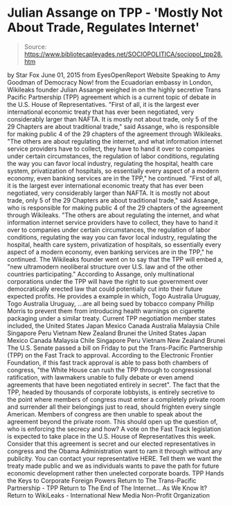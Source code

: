 # Julian Assange on TPP - 'Mostly Not About Trade, Regulates Internet'

> Source: https://www.bibliotecapleyades.net/SOCIOPOLITICA/sociopol_tpp28.htm

by Star Fox
June 01, 2015 from EyesOpenReport Website
Speaking to Amy Goodman of Democracy Now! from the Ecuadorian embassy in London, Wikileaks founder Julian Assange weighed in on the highly secretive Trans Pacific Partnership (TPP) agreement which is a current topic of debate in the U.S. House of Representatives.
"First of all, it is the largest ever international economic treaty that has ever been negotiated, very considerably larger than NAFTA. It is mostly not about trade, only 5 of the 29 Chapters are about traditional trade," said Assange, who is responsible for making public 4 of the 29 chapters of the agreement through Wikileaks. "The others are about regulating the internet, and what information internet service providers have to collect, they have to hand it over to companies under certain circumstances, the regulation of labor conditions, regulating the way you can favor local industry, regulating the hospital, health care system, privatization of hospitals, so essentially every aspect of a modern economy, even banking services are in the TPP," he continued.
"First of all, it is the largest ever international economic treaty that has ever been negotiated, very considerably larger than NAFTA.
It is mostly not about trade, only 5 of the 29 Chapters are about traditional trade," said Assange, who is responsible for making public 4 of the 29 chapters of the agreement through Wikileaks.
"The others are about regulating the internet, and what information internet service providers have to collect, they have to hand it over to companies under certain circumstances, the regulation of labor conditions, regulating the way you can favor local industry, regulating the hospital, health care system, privatization of hospitals, so essentially every aspect of a modern economy, even banking services are in the TPP," he continued.
The Wikileaks founder went on to say that the TPP will embed a,
"new ultramodern neoliberal structure over U.S. law and of the other countries participating."
According to Assange, only multinational corporations under the TPP will have the right to sue government over democratically erected law that could potentially cut into their future expected profits.
He provides a example in which,
Togo Australia Uruguay,
Togo
Australia
Uruguay,
...are all being sued by tobacco company Phillip Morris to prevent them from introducing health warnings on cigarette packaging under a similar treaty.
Current TPP negotiation member states included,
the United States Japan Mexico Canada Australia Malaysia Chile Singapore Peru Vietnam New Zealand Brunei
the United States
Japan
Mexico
Canada
Malaysia
Chile
Singapore
Peru
Vietnam
New Zealand
Brunei
The U.S. Senate passed a bill on Friday to put the Trans-Pacific Partnership (TPP) on the Fast Track to approval.
According to the Electronic Frontier Foundation, if this fast track approval is able to pass both chambers of congress,
"the White House can rush the TPP through to congressional ratification, with lawmakers unable to fully debate or even amend agreements that have been negotiated entirely in secret".
The fact that the TPP, headed by thousands of corporate lobbyists, is entirely secretive to the point where members of congress must enter a completely private room and surrender all their belongings just to read, should frighten every single American.
Members of congress are then unable to speak about the agreement beyond the private room. This should open up the question of, who is enforcing the secrecy and how?
A vote on the Fast Track legislation is expected to take place in the U.S. House of Representatives this week.
Consider that this agreement is secret and our elected representatives in congress and the Obama Administration want to ram it through without any publicity.
You can contact your representative HERE.
Tell them we want the treaty made public and we as individuals wants to pave the path for future economic development rather then unelected corporate boards.
TPP Hands the Keys to Corporate Foreign Powers
Return to The Trans-Pacific Partnership - TPP
Return to The End of The Internet... As We Know It?
Return to WikiLeaks - International New Media Non-Profit Organization

